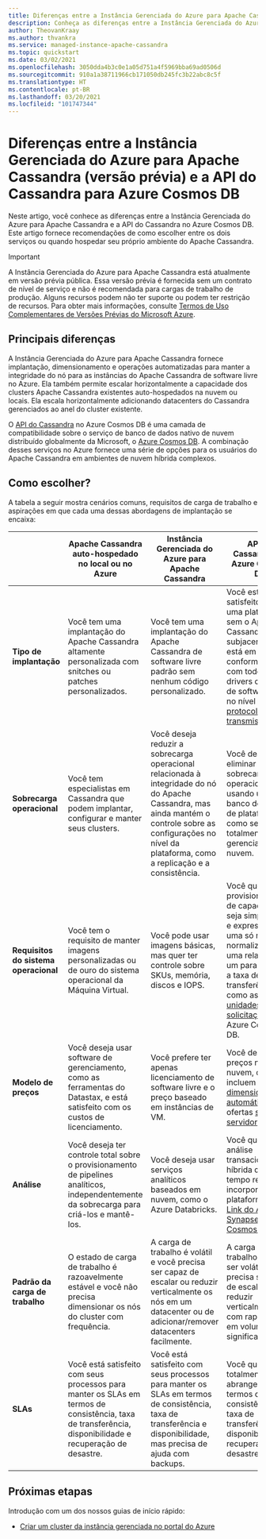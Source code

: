 ```yaml
---
title: Diferenças entre a Instância Gerenciada do Azure para Apache Cassandra e a API do Cassandra para Azure Cosmos DB
description: Conheça as diferenças entre a Instância Gerenciada do Azure para Apache Cassandra e a API do Cassandra no Azure Cosmos DB. Conheça também os benefícios de cada um desses serviços e quando escolher cada um.
author: TheovanKraay
ms.author: thvankra
ms.service: managed-instance-apache-cassandra
ms.topic: quickstart
ms.date: 03/02/2021
ms.openlocfilehash: 3050dda4b3c0e1a05d751a4f5969bba69ad0506d
ms.sourcegitcommit: 910a1a38711966cb171050db245fc3b22abc8c5f
ms.translationtype: HT
ms.contentlocale: pt-BR
ms.lasthandoff: 03/20/2021
ms.locfileid: "101747344"
---
```

# <a name="differences-between-azure-managed-instance-for-apache-cassandra-preview-and-azure-cosmos-db-cassandra-api"></a>Diferenças entre a Instância Gerenciada do Azure para Apache Cassandra (versão prévia) e a API do Cassandra para Azure Cosmos DB 

Neste artigo, você conhece as diferenças entre a Instância Gerenciada do Azure para Apache Cassandra e a API do Cassandra no Azure Cosmos DB. Este artigo fornece recomendações de como escolher entre os dois serviços ou quando hospedar seu próprio ambiente do Apache Cassandra.

> [!IMPORTANT]
> A Instância Gerenciada do Azure para Apache Cassandra está atualmente em versão prévia pública.
> Essa versão prévia é fornecida sem um contrato de nível de serviço e não é recomendada para cargas de trabalho de produção. Alguns recursos podem não ter suporte ou podem ter restrição de recursos.
> Para obter mais informações, consulte [Termos de Uso Complementares de Versões Prévias do Microsoft Azure](https://azure.microsoft.com/support/legal/preview-supplemental-terms/).

## <a name="key-differences"></a>Principais diferenças

A Instância Gerenciada do Azure para Apache Cassandra fornece implantação, dimensionamento e operações automatizadas para manter a integridade do nó para as instâncias do Apache Cassandra de software livre no Azure. Ela também permite escalar horizontalmente a capacidade dos clusters Apache Cassandra existentes auto-hospedados na nuvem ou locais. Ela escala horizontalmente adicionando datacenters do Cassandra gerenciados ao anel do cluster existente.

O [API do Cassandra](../cosmos-db/cassandra-introduction.md) no Azure Cosmos DB é uma camada de compatibilidade sobre o serviço de banco de dados nativo de nuvem distribuído globalmente da Microsoft, o [Azure Cosmos DB](../cosmos-db/index.yml). A combinação desses serviços no Azure fornece uma série de opções para os usuários do Apache Cassandra em ambientes de nuvem híbrida complexos.

## <a name="how-to-choose"></a>Como escolher?

A tabela a seguir mostra cenários comuns, requisitos de carga de trabalho e aspirações em que cada uma dessas abordagens de implantação se encaixa:

| |Apache Cassandra auto-hospedado no local ou no Azure | Instância Gerenciada do Azure para Apache Cassandra | API do Cassandra do Azure Cosmos DB |
|---------|---------|---------|---------|
|**Tipo de implantação**| Você tem uma implantação do Apache Cassandra altamente personalizada com snitches ou patches personalizados. | Você tem uma implantação do Apache Cassandra de software livre padrão sem nenhum código personalizado. | Você está satisfeito com uma plataforma sem o Apache Cassandra subjacente, mas está em conformidade com todos os drivers de cliente de software livre no nível do [protocolo de transmissão](../cosmos-db/cassandra-support.md). |
| **Sobrecarga operacional**| Você tem especialistas em Cassandra que podem implantar, configurar e manter seus clusters.  | Você deseja reduzir a sobrecarga operacional relacionada à integridade do nó do Apache Cassandra, mas ainda mantém o controle sobre as configurações no nível da plataforma, como a replicação e a consistência. | Você deseja eliminar a sobrecarga operacional usando um banco de dados de plataforma como serviço totalmente gerenciado na nuvem. |
| **Requisitos do sistema operacional**| Você tem o requisito de manter imagens personalizadas ou de ouro do sistema operacional da Máquina Virtual. | Você pode usar imagens básicas, mas quer ter controle sobre SKUs, memória, discos e IOPS. | Você quer que o provisionamento de capacidade seja simplificado e expresso como uma só métrica normalizada, com uma relação de um para um com a taxa de transferência, como as [unidades de solicitação](../cosmos-db/request-units.md) no Azure Cosmos DB. |
| **Modelo de preços**| Você deseja usar software de gerenciamento, como as ferramentas do Datastax, e está satisfeito com os custos de licenciamento. | Você prefere ter apenas licenciamento de software livre e o preço baseado em instâncias de VM. | Você deseja usar preços nativos de nuvem, que incluem o [dimensionamento automático](../cosmos-db/manage-scale-cassandra.md#use-autoscale) e as ofertas [sem servidor](../cosmos-db/serverless.md). |
| **Análise**| Você deseja ter controle total sobre o provisionamento de pipelines analíticos, independentemente da sobrecarga para criá-los e mantê-los. | Você deseja usar serviços analíticos baseados em nuvem, como o Azure Databricks. | Você quer ter análise transacional híbrida quase em tempo real incorporada à plataforma com o [Link do Azure Synapse para Cosmos DB](../cosmos-db/synapse-link.md). |
| **Padrão da carga de trabalho**| O estado de carga de trabalho é razoavelmente estável e você não precisa dimensionar os nós do cluster com frequência. | A carga de trabalho é volátil e você precisa ser capaz de escalar ou reduzir verticalmente os nós em um datacenter ou de adicionar/remover datacenters facilmente. | A carga de trabalho costuma ser volátil e você precisa ser capaz de escalar ou reduzir verticalmente com rapidez e em volumes significativos. |
| **SLAs**| Você está satisfeito com seus processos para manter os SLAs em termos de consistência, taxa de transferência, disponibilidade e recuperação de desastre. | Você está satisfeito com seus processos para manter os SLAs em termos de consistência, taxa de transferência e disponibilidade, mas precisa de ajuda com backups. | Você quer SLAs totalmente abrangentes em termos de consistência, taxa de transferência, disponibilidade e recuperação de desastre. |

## <a name="next-steps"></a>Próximas etapas

Introdução com um dos nossos guias de início rápido:

* [Criar um cluster da instância gerenciada no portal do Azure](create-cluster-portal.md)